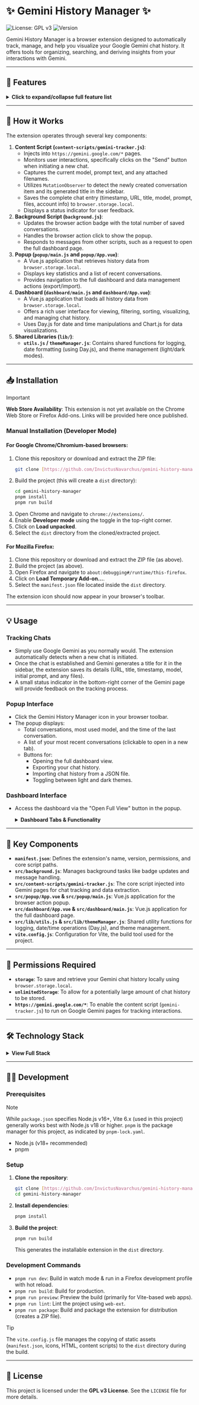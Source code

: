 # ✨ Gemini History Manager ✨

<p>
  <img src="https://img.shields.io/badge/License-GPLv3-blue.svg" alt="License: GPL v3"/>
  <img src="https://img.shields.io/github/manifest-json/v/InvictusNavarchus/gemini-history-manager?filename=src%2Fmanifest.json&label=version" alt="Version"/>
</p>

Gemini History Manager is a browser extension designed to automatically track, manage, and help you visualize your Google Gemini chat history. It offers tools for organizing, searching, and deriving insights from your interactions with Gemini.

---

## 🚀 Features

<details>
<summary><strong>Click to expand/collapse full feature list</strong></summary>

* **🤖 Automatic Chat Tracking**:
    * Captures chat URL, title, and an ISO 8601 UTC timestamp.
    * Identifies the Gemini model used (e.g., "2.5 Pro", "2.0 Flash", "Deep Research", "Veo 2").
    * Records the initial prompt and a list of any attached filenames.
    * Attempts to extract the Google account name and email associated with the chat.
    * Prevents duplicate entries based on chat URL.
* **🚦 Status Indicator**:
    * Displays a non-intrusive status indicator (e.g., "Saving chat...", "Chat saved") on the Gemini page during tracking.
* **🖼️ Browser Action Popup (Vue-powered)**:
    * Provides a quick overview: total conversations, most frequently used model, and the time of the last conversation.
    * Lists recent conversations with direct links.
    * Includes buttons to open the full dashboard, export history, and import history.
    * Features a theme toggle (Light/Dark).
* **📊 Full Dashboard Page (Vue-powered)**:
    * **Comprehensive List View**: Displays all saved conversations.
    * **Search & Filtering**:
        * Search by chat title and prompt content.
        * Filter by Gemini model.
        * Filter by date range (All Time, Today, This Week, This Month, Custom Range).
    * **Sorting**: Sort conversations by date (newest/oldest), title, or model.
    * **Detailed View**: Click on a conversation to view full details (title, date, model, account, prompt, attached files) in a modal.
    * **Data Statistics**:
        * Total conversations.
        * Most used model and its count.
        * Average title length.
        * Timestamps of the first and last conversations.
        * Total number of files uploaded across all chats.
    * **Visualizations (using Chart.js)**:
        * **Model Distribution**: Bar chart showing the usage frequency of different Gemini models.
        * **Activity Over Time**: Line chart illustrating the number of conversations over different periods.
    * **Data Management**:
        * **Export History**: Export all or filtered history as a JSON file.
        * **Import History**: Import history from a previously exported JSON file, merging new entries and avoiding duplicates.
        * **Clear All History**: Permanently delete all stored conversations.
    * **Theme Toggling**: Switch between Light and Dark themes.
    * **Toast Notifications**: Provides feedback for actions like saving, deleting, importing, or exporting data.

</details>

---

## 🔧 How it Works

The extension operates through several key components:

1.  **Content Script (`content-scripts/gemini-tracker.js`)**:
    * Injects into `https://gemini.google.com/*` pages.
    * Monitors user interactions, specifically clicks on the "Send" button when initiating a new chat.
    * Captures the current model, prompt text, and any attached filenames.
    * Utilizes `MutationObserver` to detect the newly created conversation item and its generated title in the sidebar.
    * Saves the complete chat entry (timestamp, URL, title, model, prompt, files, account info) to `browser.storage.local`.
    * Displays a status indicator for user feedback.
2.  **Background Script (`background.js`)**:
    * Updates the browser action badge with the total number of saved conversations.
    * Handles the browser action click to show the popup.
    * Responds to messages from other scripts, such as a request to open the full dashboard page.
3.  **Popup (`popup/main.js` and `popup/App.vue`)**:
    * A Vue.js application that retrieves history data from `browser.storage.local`.
    * Displays key statistics and a list of recent conversations.
    * Provides navigation to the full dashboard and data management actions (export/import).
4.  **Dashboard (`dashboard/main.js` and `dashboard/App.vue`)**:
    * A Vue.js application that loads all history data from `browser.storage.local`.
    * Offers a rich user interface for viewing, filtering, sorting, visualizing, and managing chat history.
    * Uses Day.js for date and time manipulations and Chart.js for data visualizations.
5.  **Shared Libraries (`lib/`)**:
    * **`utils.js` / `themeManager.js`**: Contains shared functions for logging, date formatting (using Day.js), and theme management (light/dark modes).

---

## 📥 Installation

> [!IMPORTANT]
> **Web Store Availability**: This extension is not yet available on the Chrome Web Store or Firefox Add-ons. Links will be provided here once published.

### Manual Installation (Developer Mode)

#### For Google Chrome/Chromium-based browsers:

1.  Clone this repository or download and extract the ZIP file:
    ```bash
    git clone [https://github.com/InvictusNavarchus/gemini-history-manager.git](https://github.com/InvictusNavarchus/gemini-history-manager.git)
    ```
2.  Build the project (this will create a `dist` directory):
    ```bash
    cd gemini-history-manager
    pnpm install
    pnpm run build
    ```
3.  Open Chrome and navigate to `chrome://extensions/`.
4.  Enable **Developer mode** using the toggle in the top-right corner.
5.  Click on **Load unpacked**.
6.  Select the `dist` directory from the cloned/extracted project.

#### For Mozilla Firefox:

1.  Clone this repository or download and extract the ZIP file (as above).
2.  Build the project (as above).
3.  Open Firefox and navigate to `about:debugging#/runtime/this-firefox`.
4.  Click on **Load Temporary Add-on...**.
5.  Select the `manifest.json` file located inside the `dist` directory.

The extension icon should now appear in your browser's toolbar.

---

## 💡 Usage

### Tracking Chats

* Simply use Google Gemini as you normally would. The extension automatically detects when a new chat is initiated.
* Once the chat is established and Gemini generates a title for it in the sidebar, the extension saves its details (URL, title, timestamp, model, initial prompt, and any files).
* A small status indicator in the bottom-right corner of the Gemini page will provide feedback on the tracking process.

### Popup Interface

* Click the Gemini History Manager icon in your browser toolbar.
* The popup displays:
    * Total conversations, most used model, and the time of the last conversation.
    * A list of your most recent conversations (clickable to open in a new tab).
    * Buttons for:
        * Opening the full dashboard view.
        * Exporting your chat history.
        * Importing chat history from a JSON file.
        * Toggling between light and dark themes.

### Dashboard Interface

* Access the dashboard via the "Open Full View" button in the popup.

    <details>
    <summary><strong>Dashboard Tabs & Functionality</strong></summary>

    * **📈 History Tab**:
        * **View History**: Scroll through the list of all your conversations.
        * **Filter & Sort**: Use the controls in the sidebar and header to refine and reorder your history by search term, model, date range, and sort criteria.
        * **Details**: Click any conversation to see its full details in a modal.
    * **📊 Visualization Tab**:
        * **Statistics Overview**: View cards with key metrics about your chat history.
        * **Charts**:
            * **Model Distribution**: See which Gemini models you use most frequently.
            * **Activity Over Time**: Track your conversation frequency over time, with options to view combined activity or activity per model.
    * **⚙️ Data Management (Header Buttons)**:
        * **Export History**: Export all or currently filtered conversations to a JSON file.
        * **Import History**: Select a previously exported JSON file to merge its contents with your current history (duplicates are avoided).
        * **Clear All History**: Permanently delete all stored chat history (a confirmation will be required).
        * **Theme Toggle**: Switch between light and dark modes for the dashboard.
    </details>

---

## 🧩 Key Components

* **`manifest.json`**: Defines the extension's name, version, permissions, and core script paths.
* **`src/background.js`**: Manages background tasks like badge updates and message handling.
* **`src/content-scripts/gemini-tracker.js`**: The core script injected into Gemini pages for chat tracking and data extraction.
* **`src/popup/App.vue` & `src/popup/main.js`**: Vue.js application for the browser action popup.
* **`src/dashboard/App.vue` & `src/dashboard/main.js`**: Vue.js application for the full dashboard page.
* **`src/lib/utils.js` & `src/lib/themeManager.js`**: Shared utility functions for logging, date/time operations (Day.js), and theme management.
* **`vite.config.js`**: Configuration for Vite, the build tool used for the project.

---

## 🔐 Permissions Required

* **`storage`**: To save and retrieve your Gemini chat history locally using `browser.storage.local`.
* **`unlimitedStorage`**: To allow for a potentially large amount of chat history to be stored.
* **`https://gemini.google.com/*`**: To enable the content script (`gemini-tracker.js`) to run on Google Gemini pages for tracking interactions.

---

## 🛠️ Technology Stack

<details>
<summary><strong>View Full Stack</strong></summary>

* **Core**: JavaScript (ES6+)
* **UI Framework**: Vue.js (v3)
* **Browser API**: WebExtensions API
* **Styling**: HTML5 & CSS3
* **Build Tool**: Vite
* **Date/Time**: Day.js (with plugins: `utc`, `relativeTime`, `isToday`, `localizedFormat`, `calendar`, `timezone`, `isSameOrBefore`)
* **Charts**: Chart.js (v4)

</details>

---

## 🧑‍💻 Development

### Prerequisites

> [!NOTE]
> While `package.json` specifies Node.js v16+, Vite 6.x (used in this project) generally works best with Node.js v18 or higher. `pnpm` is the package manager for this project, as indicated by `pnpm-lock.yaml`.

* Node.js (v18+ recommended)
* pnpm

### Setup

1.  **Clone the repository**:
    ```bash
    git clone [https://github.com/InvictusNavarchus/gemini-history-manager.git](https://github.com/InvictusNavarchus/gemini-history-manager.git)
    cd gemini-history-manager
    ```
2.  **Install dependencies**:
    ```bash
    pnpm install
    ```
3.  **Build the project**:
    ```bash
    pnpm run build
    ```
    This generates the installable extension in the `dist` directory.

### Development Commands

* `pnpm run dev`: Build in watch mode & run in a Firefox development profile with hot reload.
* `pnpm run build`: Build for production.
* `pnpm run preview`: Preview the build (primarily for Vite-based web apps).
* `pnpm run lint`: Lint the project using `web-ext`.
* `pnpm run package`: Build and package the extension for distribution (creates a ZIP file).

> [!TIP]
> The `vite.config.js` file manages the copying of static assets (`manifest.json`, icons, HTML, content scripts) to the `dist` directory during the build.

---

## 📄 License

This project is licensed under the **GPL v3 License**. See the `LICENSE` file for more details.